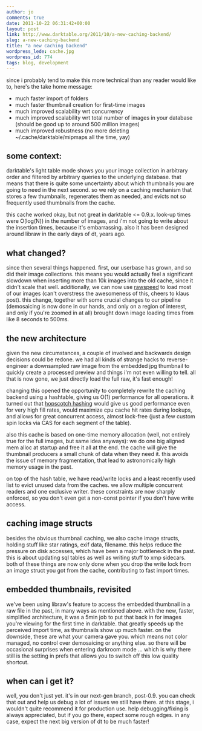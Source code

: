 ```yaml
---
author: jo
comments: true
date: 2011-10-22 06:31:42+00:00
layout: post
link: http://www.darktable.org/2011/10/a-new-caching-backend/
slug: a-new-caching-backend
title: "a new caching backend"
wordpress_lede: cache.jpg
wordpress_id: 774
tags: blog, development
---
```


since i probably tend to make this more technical than any reader would like to, here's the take home message:

* much faster import of folders
* much faster thumbnail creation for first-time images
* much improved scalability wrt concurrency
* much improved scalability wrt total number of images in your database (should be good up to around 500 million images)
* much improved robustness (no more deleting ~/.cache/darktable/mipmaps all the time, yay)

## some context:

darktable's light table mode shows you your image collection in arbitrary order and filtered by arbitrary queries to the underlying database. that means that there is quite some uncertainty about which thumbnails you are going to need in the next second. so we rely on a caching mechanism that stores a few thumbnails, regenerates them as needed, and evicts not so frequently used thumbnails from the cache.

this cache worked okay, but not great in darktable <= 0.9.x. look-up times were O(log(N)) in the number of images, and i'm not going to write about the insertion times, because it's embarrassing. also it has been designed around libraw in the early days of dt, years ago.

## what changed?

since then several things happened. first, our userbase has grown, and so did their image collections. this means you would actually feel a significant slowdown when inserting more than 10k images into the old cache, since it didn't scale that well. additionally, we can now use [rawspeed](https://sh0dan.blogspot.com/2009/02/introducing-rawspeed.html) to load most of our images (can't overstress the awesomeness of this, cheers to klaus post). this change, together with some crucial changes to our pipeline (demosaicing is now done in our hands, and only on a region of interest, and only if you're zoomed in at all) brought down image loading times from like 8 seconds to 500ms.

## the new architecture

given the new circumstances, a couple of involved and backwards design decisions could be redone. we had all kinds of strange hacks to reverse-engineer a downsampled raw image from the embedded jpg thumbnail to quickly create a processed preview and things i'm not even willing to tell. all that is now gone, we just directly load the full raw, it's fast enough!

changing this opened the opportunity to completely rewrite the caching backend using a hashtable, giving us O(1) performance for all operations. it turned out that [hopscotch hashing](https://www.cs.tau.ac.il/~liortzaf/papers/disc2008_submission_98.pdf) would give us good performance even for very high fill rates, would maximize cpu cache hit rates during lookups, and allows for great concurrent access, almost lock-free (just a few custom spin locks via CAS for each segment of the table).

also this cache is based on one-time memory allocation (well, not entirely true for the full images, but same idea anyways): we do one big aligned mem alloc at startup and free it all at the end. the cache will give the thumbnail producers a small chunk of data when they need it. this avoids the issue of memory fragmentation, that lead to astronomically high memory usage in the past.

on top of the hash table, we have read/write locks and a least recently used list to evict unused data from the caches. we allow multiple concurrent readers and one exclusive writer. these constraints are now sharply enforced, so you don't even get a non-const pointer if you don't have write access.

## caching image structs

besides the obvious thumbnail caching, we also cache image structs, holding stuff like star ratings, exif data, filename. this helps reduce the pressure on disk accesses, which have been a major bottleneck in the past. this is about updating sql tables as well as writing stuff to xmp sidecars. both of these things are now only done when you drop the write lock from an image struct you got from the cache, contributing to fast import times.

## embedded thumbnails, revisited

we've been using libraw's feature to access the embedded thumbnail in a raw file in the past, in many ways as mentioned above. with the new, faster, simplified architecture, it was a 5min job to put that back in for images you're viewing for the first time in darktable. that greatly speeds up the perceived import time, as thumbnails show up much faster. on the downside, these are what your camera gave you. which means not color managed, no control over demosaicing or anything else. so there will be occasional surprises when entering darkroom mode ... which is why there still is the setting in prefs that allows you to switch off this low quality shortcut.

## when can i get it?

well, you don't just yet. it's in our next-gen branch, post-0.9. you can check that out and help us debug a lot of issues we still have there. at this stage, i wouldn't quite recommend it for production use. help debugging/fixing is always appreciated, but if you go there, expect some rough edges. in any case, expect the next big version of dt to be much faster!
